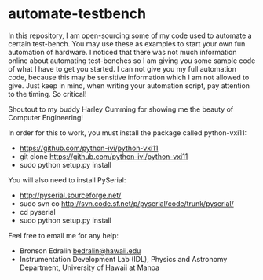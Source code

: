 automate-testbench
==================

In this repository, I am open-sourcing some of my code used to automate a certain test-bench. 
You may use these as examples to start your own fun automation of hardware. I noticed that 
there was not much information online about automating test-benches so I am giving you some 
sample code of what I have to get you started. I can not give you my full automation code, 
because this may be sensitive information which I am not allowed to give. Just keep in mind,
when writing your automation script, pay attention to the timing. So critical!

Shoutout to my buddy Harley Cumming for showing me the beauty of Computer Engineering!

In order for this to work, you must install the package called python-vxi11: 
- https://github.com/python-ivi/python-vxi11
- git clone https://github.com/python-ivi/python-vxi11
- sudo python setup.py install

You will also need to install PySerial:
- http://pyserial.sourceforge.net/
- sudo svn co http://svn.code.sf.net/p/pyserial/code/trunk/pyserial/
- cd pyserial
- sudo python setup.py install

Feel free to email me for any help:
- Bronson Edralin <bedralin@hawaii.edu>
- Instrumentation Development Lab (IDL), Physics and Astronomy Department, University of Hawaii at Manoa
